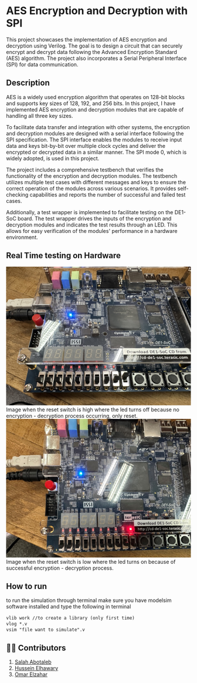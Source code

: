 # AES Encryption and Decryption with SPI

This project showcases the implementation of AES encryption and decryption using Verilog. The goal is to design a circuit that can securely encrypt and decrypt data following the Advanced Encryption Standard (AES) algorithm. The project also incorporates a Serial Peripheral Interface (SPI) for data communication.

## Description

AES is a widely used encryption algorithm that operates on 128-bit blocks and supports key sizes of 128, 192, and 256 bits. In this project, I have implemented AES encryption and decryption modules that are capable of handling all three key sizes.

To facilitate data transfer and integration with other systems, the encryption and decryption modules are designed with a serial interface following the SPI specification. The SPI interface enables the modules to receive input data and keys bit-by-bit over multiple clock cycles and deliver the encrypted or decrypted data in a similar manner. The SPI mode 0, which is widely adopted, is used in this project.

The project includes a comprehensive testbench that verifies the functionality of the encryption and decryption modules. The testbench utilizes multiple test cases with different messages and keys to ensure the correct operation of the modules across various scenarios. It provides self-checking capabilities and reports the number of successful and failed test cases.

Additionally, a test wrapper is implemented to facilitate testing on the DE1-SoC board. The test wrapper drives the inputs of the encryption and decryption modules and indicates the test results through an LED. This allows for easy verification of the modules' performance in a hardware environment.

## Real Time testing on Hardware
![reset up](imgs/reset.jpeg)
Image when the reset switch is high where the led turns off because no encryption - decryption process occurring, only reset.
![normal operation](imgs/operation.jpeg)
Image when the reset switch is low where the led turns on because of successful encryption - decryption process.

## How to run
to run the simulation through terminal make sure you have modelsim software installed and type the following in terminal
```
vlib work //to create a library (only first time)
vlog *.v
vsim "file want to simulate".v
```
## 👨‍💻 **Contributors**

1. [Salah Abotaleb](https://github.com/SalahAbotaleb)
2. [Hussein Elhawary](https://github.com/Hussein-Elhawary)
3. [Omar Elzahar](https://github.com/omarelzahar02)

